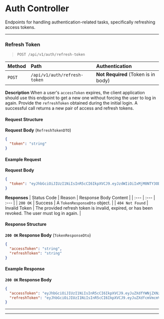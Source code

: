 
# Auth Controller
<a id="auth-controller"></a>

Endpoints for handling authentication-related tasks, specifically refreshing access tokens.

---
### Refresh Token
<a id="refresh-token"></a>

> `POST /api/v1/auth/refresh-token`

| Method | Path | Authentication |
| :--- | :--- | :--- |
| `POST` | `/api/v1/auth/refresh-token` | **Not Required** (Token is in body) |

**Description**
When a user's `accessToken` expires, the client application should use this endpoint to get a new one without forcing the user to log in again. Provide the `refreshToken` obtained during the initial login. A successful call returns a new pair of access and refresh tokens.

#### Request Structure
**Request Body** (`RefreshTokenDTO`)
```json
{
  "token": "string"
}
```

#### Example Request
**Request Body**
```json
{
  "token": "eyJhbGciOiJIUzI1NiIsInR5cCI6IkpXVCJ9.eyJzdWIiOiIxMjM0NTY3ODkwIiwibmFtZSI6IkpvaG4gRG9lIiwiaWF0IjoxNTE2MjM5MDIyLCJ0eXBlIjoicmVmcmVzaCJ9.some_long_signature"
}
```

**Responses**
| Status Code | Reason | Response Body Content |
| :--- | :--- | :--- |
| `200 OK` | Success | A `TokenResponseDto` object. |
| `404 Not Found` | Invalid Token | The provided refresh token is invalid, expired, or has been revoked. The user must log in again. |

#### Response Structure
**`200 OK` Response Body** (`TokenResponseDto`)
```json
{
  "accessToken": "string",
  "refreshToken": "string"
}
```

#### Example Response
**`200 OK` Response Body**
```json
{
  "accessToken": "eyJhbGciOiJIUzI1NiIsInR5cCI6IkpXVCJ9.eyJuZXdfYWNjZXNzX3Rva2VuIjoiLi4uIn0.signature",
  "refreshToken": "eyJhbGciOiJIUzI1NiIsInR5cCI6IkpXVCJ9.eyJuZXdfcmVmcmVzaF90b2tlbiI6Ii4uLiJ9.signature"
}
```
---
---
